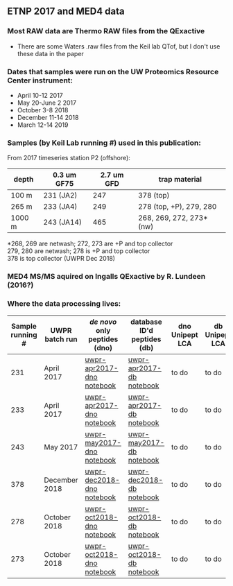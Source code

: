 ## ETNP 2017 and MED4 data

### Most RAW data are Thermo RAW files from the QExactive

- There are some Waters .raw files from the Keil lab QTof, but I don't use these data in the paper

### Dates that samples were run on the UW Proteomics Resource Center instrument:

- April 10-12 2017
- May 20-June 2 2017
- October 3-8 2018
- December 11-14 2018
- March 12-14 2019

### Samples (by Keil Lab running #) used in this publication:

From 2017 timeseries station P2 (offshore):

|depth |0.3 um GF75 |2.7 um GFD| trap material            |
|------|------------|----------|--------------------------|
|100 m |231 (JA2)   |247       |378 (top)                 |
|265 m |233 (JA4)   |249       |278 (top, +P), 279, 280   |
|1000 m|243 (JA14)  |465       |268, 269, 272, 273* (nw)  |

*268, 269 are netwash; 272, 273 are +P and top collector\
279, 280 are netwash; 278 is +P and top collector\
378 is top collector (UWPR Dec 2018)

### MED4 MS/MS aquired on Ingalls QExactive by R. Lundeen (2016?)

### Where the data processing lives:

|Sample running # | UWPR batch run | _de novo_ only peptides (dno) | database ID'd peptides (db) | dno Unipept LCA | db Unipept LCA |
|-----------------|----------------|-------------------------------|-----------------------------|-----------------|----------------|
| 231             | April 2017     | [uwpr-apr2017-dno notebook](https://github.com/MeganEDuffy/2017-etnp/blob/master/notebooks/uwpr-apr2017-dno.ipynb)     | [uwpr-apr2017-db notebook](https://github.com/MeganEDuffy/2017-etnp/blob/master/notebooks/uwpr-apr2017-db.ipynb) | to do | to do |
|233              | April 2017    | [uwpr-apr2017-dno notebook](https://github.com/MeganEDuffy/2017-etnp/blob/master/notebooks/uwpr-apr2017-dno.ipynb) | [uwpr-apr2017-db notebook](https://github.com/MeganEDuffy/2017-etnp/blob/master/notebooks/uwpr-apr2017-db.ipynb) | to do | to do |
| 243             | May 2017      | [uwpr-may2017-dno notebook](https://github.com/MeganEDuffy/2017-etnp/blob/master/notebooks/uwpr-may2017-dno.ipynb) | [uwpr-may2017-db notebook](https://github.com/MeganEDuffy/2017-etnp/blob/master/notebooks/uwpr-may2017-db.ipynb) | to do | to do |
| 378             | December 2018 | [uwpr-dec2018-dno notebook](https://github.com/MeganEDuffy/2017-etnp/blob/master/notebooks/uwpr-dec2018-dno.ipynb) | [uwpr-dec2018-db notebook](https://github.com/MeganEDuffy/2017-etnp/blob/master/notebooks/uwpr-dec2018-db.ipynb) | to do | to do |
| 278             | October 2018  | [uwpr-oct2018-dno notebook](https://github.com/MeganEDuffy/2017-etnp/blob/master/notebooks/uwpr-oct2018-dno.ipynb) | [uwpr-oct2018-db notebook](https://github.com/MeganEDuffy/2017-etnp/blob/master/notebooks/uwpr-oct2018-db.ipynb) | to do | to do |
| 273             | October 2018  | [uwpr-oct2018-dno notebook](https://github.com/MeganEDuffy/2017-etnp/blob/master/notebooks/uwpr-oct2018-dno.ipynb) | [uwpr-oct2018-db notebook](https://github.com/MeganEDuffy/2017-etnp/blob/master/notebooks/uwpr-oct2018-db.ipynb) | to do | to do |

